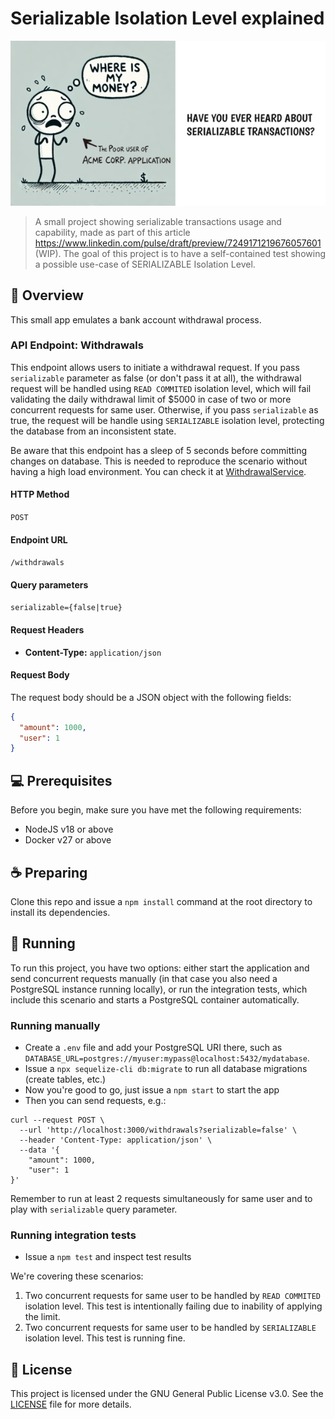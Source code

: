 # Serializable Isolation Level explained

<img src="resources/cover.png" alt="Cover">

> A small project showing serializable transactions usage and capability, made as part of this article https://www.linkedin.com/pulse/draft/preview/7249171219676057601 (WIP).
> The goal of this project is to have a self-contained test showing a possible use-case of SERIALIZABLE Isolation Level.

## 📜 Overview

This small app emulates a bank account withdrawal process.

### API Endpoint: Withdrawals

This endpoint allows users to initiate a withdrawal request. If you pass `serializable` parameter as false (or don't pass it at all), the withdrawal request will be handled using `READ COMMITED` isolation level, which will fail validating the daily withdrawal limit of $5000 in case of two or more concurrent requests for same user. Otherwise, if you pass `serializable` as true, the request will be handle using `SERIALIZABLE` isolation level, protecting the database from an inconsistent state.

Be aware that this endpoint has a sleep of 5 seconds before committing changes on database. This is needed to reproduce the scenario without having a high load environment. You can check it at [WithdrawalService](services/withdrawalService.js#L71).

#### HTTP Method

`POST`

#### Endpoint URL

`/withdrawals`

#### Query parameters

`serializable={false|true}`

#### Request Headers

- **Content-Type:** `application/json`

#### Request Body

The request body should be a JSON object with the following fields:

```json
{
  "amount": 1000,
  "user": 1
}
```

## 💻 Prerequisites

Before you begin, make sure you have met the following requirements:

- NodeJS v18 or above
- Docker v27 or above

## ☕ Preparing

Clone this repo and issue a `npm install` command at the root directory to install its dependencies.

## 🚀 Running

To run this project, you have two options: either start the application and send concurrent requests manually (in that case you also need a PostgreSQL instance running locally), or run the integration tests, which include this scenario and starts a PostgreSQL container automatically.

### Running manually

- Create a `.env` file and add your PostgreSQL URI there, such as `DATABASE_URL=postgres://myuser:mypass@localhost:5432/mydatabase`.
- Issue a `npx sequelize-cli db:migrate` to run all database migrations (create tables, etc.)
- Now you're good to go, just issue a `npm start` to start the app
- Then you can send requests, e.g.:

```
curl --request POST \
  --url 'http://localhost:3000/withdrawals?serializable=false' \
  --header 'Content-Type: application/json' \
  --data '{
	"amount": 1000,
	"user": 1
}'
```

Remember to run at least 2 requests simultaneously for same user and to play with `serializable` query parameter.

### Running integration tests

- Issue a `npm test` and inspect test results

We're covering these scenarios:

1. Two concurrent requests for same user to be handled by `READ COMMITED` isolation level. This test is intentionally failing due to inability of applying the limit.
2. Two concurrent requests for same user to be handled by `SERIALIZABLE` isolation level. This test is running fine.

## 📝 License

This project is licensed under the GNU General Public License v3.0. See the [LICENSE](LICENSE.md) file for more details.
